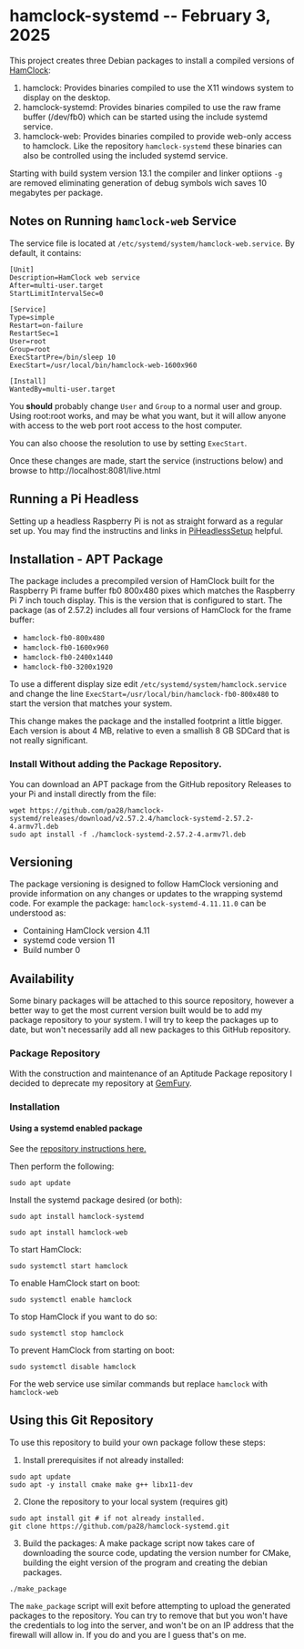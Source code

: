 # hamclock-systemd -- February 3, 2025

This project creates three Debian packages to install a compiled versions of
[HamClock](https://www.clearskyinstitute.com/ham/HamClock/):
1. hamclock: Provides binaries compiled to use the X11 windows system to display on the desktop.
2. hamclock-systemd: Provides binaries compiled to use the raw frame buffer (/dev/fb0) which
can be started using the include systemd service.
3. hamclock-web: Provides binaries compiled to provide web-only access to hamclock. Like the
repository `hamclock-systemd` these binaries can also be controlled using the included systemd
service.

Starting with build system version 13.1 the compiler and linker optiions `-g` are removed
eliminating generation of debug symbols wich saves 10 megabytes per package.

## Notes on Running `hamclock-web` Service

The service file is located at `/etc/systemd/system/hamclock-web.service`. By default, it
contains:
```
[Unit]
Description=HamClock web service
After=multi-user.target
StartLimitIntervalSec=0

[Service]
Type=simple
Restart=on-failure
RestartSec=1
User=root
Group=root
ExecStartPre=/bin/sleep 10
ExecStart=/usr/local/bin/hamclock-web-1600x960

[Install]
WantedBy=multi-user.target
```
You **should** probably change `User` and `Group` to a normal user and group. Using root:root works, and
may be what you want, but it will allow anyone with access to the web port root access to the host
computer.

You can also choose the resolution to use by setting `ExecStart`.

Once these changes are made, start the service (instructions below) and browse to http://localhost:8081/live.html

## Running a Pi Headless

Setting up a headless Raspberry Pi is not as straight forward as a regular set up.
You may find the instructins and links in
[PiHeadlessSetup](https://github.com/pa28/hamclock-systemd/blob/main/PiHeadlessSetup.md)
helpful.

## Installation - APT Package

The package includes a precompiled version of HamClock built for the
Raspberry Pi frame buffer fb0 800x480 pixes which matches the Raspberry Pi
7 inch touch display. This is the version that is configured to start.
The package (as of 2.57.2) includes all four versions of HamClock for the
frame buffer:
* `hamclock-fb0-800x480`
* `hamclock-fb0-1600x960`
* `hamclock-fb0-2400x1440`
* `hamclock-fb0-3200x1920`

To use a different display size edit `/etc/systemd/system/hamclock.service`
and change the line `ExecStart=/usr/local/bin/hamclock-fb0-800x480` to
start the version that matches your system.

This change makes the package and the installed footprint a little bigger.
Each version is about 4 MB, relative to even a smallish 8 GB SDCard that is not
really significant.

### Install Without adding the Package Repository.

You can download an APT package from the GitHub repository Releases to your Pi and
install directly from the file:
```
wget https://github.com/pa28/hamclock-systemd/releases/download/v2.57.2.4/hamclock-systemd-2.57.2-4.armv7l.deb
sudo apt install -f ./hamclock-systemd-2.57.2-4.armv7l.deb
```

## Versioning

The package versioning is designed to follow HamClock versioning and
provide information on any changes or updates to the wrapping systemd
code. For example the package: `hamclock-systemd-4.11.11.0` can be
understood as:
* Containing HamClock version 4.11
* systemd code version 11
* Build number 0

## Availability

Some binary packages will be attached to this source repository, however
a better way to get the most current version built would be to add my
package repository to your system. I will try to keep the packages up
to date, but won't necessarily add all new packages to this GitHub
repository.

### Package Repository

With the construction and maintenance of an Aptitude Package repository I
decided to deprecate my repository at [GemFury](https://gemfury.com/).

### Installation

#### Using a systemd enabled package

See the [repository instructions here.](https://pa28.github.io/Repository)

Then perform the following:
```
sudo apt update
```
Install the systemd package desired (or both):
```
sudo apt install hamclock-systemd
```
```
sudo apt install hamclock-web
```
To start HamClock:
```
sudo systemctl start hamclock
```
To enable HamClock start on boot:
```
sudo systemctl enable hamclock
```
To stop HamClock if you want to do so:
```
sudo systemctl stop hamclock
```
To prevent HamClock from starting on boot:
```
sudo systemctl disable hamclock
```

For the web service use similar commands but replace `hamclock` with `hamclock-web`

## Using this Git Repository

To use this repository to build your own package follow these steps:

1. Install prerequisites if not already installed:
```
sudo apt update
sudo apt -y install cmake make g++ libx11-dev
```
2. Clone the repository to your local system (requires git)
```
sudo apt install git # if not already installed.
git clone https://github.com/pa28/hamclock-systemd.git
```

3. Build the packages:
A make package script now takes care of downloading the source code,
updating the version number for CMake, building the eight version of
the program and creating the debian packages.
```
./make_package
```
The ```make_package``` script will exit before attempting to upload the
generated packages to the repository. You can try to remove that but
you won't have the credentials to log into the server, and won't be
on an IP address that the firewall will allow in. If you do and you are
I guess that's on me.
